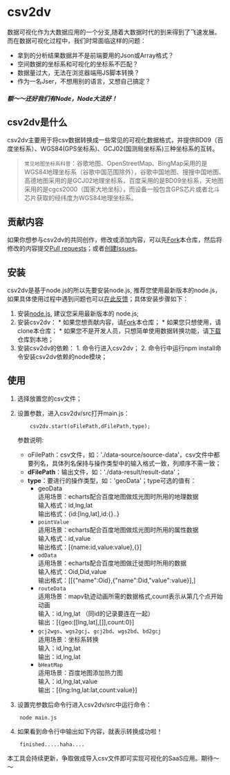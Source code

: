 # csv2dv

数据可视化作为大数据应用的一个分支,随着大数据时代的到来得到了飞速发展。而在数据可视化过程中，我们时常面临这样的问题：

*   拿到的分析结果数据并不是前端要用的Json或Array格式？
*   空间数据的坐标系和可视化的坐标系不匹配？
*   数据量过大，无法在浏览器端用JS脚本转换？
*   作为一名Jser，不想用别的语言，又想自己搞定？

##### 额～～还好我们有Node，Node大法好！

## csv2dv是什么
csv2dv主要用于将csv数据转换成一些常见的可视化数据格式，并提供BD09（百度坐标系）、WGS84(GPS坐标系)、GCJ02(国测局坐标系)三种坐标系的互转。
>`常见地图坐标系科普`：谷歌地图、OpenStreetMap、BingMap采用的是WGS84地理坐标系（谷歌中国范围除外），谷歌中国地图、搜搜中国地图、高德地图采用的是GCJ02地理坐标系，百度采用的是BD09坐标系，天地图采用的是cgcs2000（国家大地坐标），而设备一般包含GPS芯片或者北斗芯片获取的经纬度为WGS84地理坐标系。

## 贡献内容

如果你想参与csv2dv的共同创作，修改或添加内容，可以先[Fork](https://github.com/tutuxxx/csv2dv)本仓库，然后将修改的内容提交[Pull requests](https://github.com/tutuxxx/csv2dv/pulls)；或者[创建Issues](https://github.com/tutuxxx/csv2dv/issues/new)。

## 安装

csv2dv是基于node.js的所以先要安装node.js, 推荐您使用最新版本的node.js，如果具体使用过程中遇到问题也可以[在此反馈](https://github.com/tutuxxx/csv2dv/issues/new)；具体安装步骤如下：

1. 安装[node.js](https://nodejs.org), 建议您采用最新版本的 node.js;
2. 安装csv2dv：
       *  如果您想贡献内容，请[Fork](https://github.com/tutuxxx/csv2dv)本仓库；
       *  如果您只想使用，请clone本仓库；
       *  如果您不是开发人员，只想简单使用数据转换功能，请[下载](https://github.com/tutuxxx/csv2dv/archive/master.zip)仓库到本地；
3. 安装csv2dv的依赖：
       1. 命令行进入csv2dv；
       2. 命令行中运行npm install命令安装csv2dv依赖的node模块；
       
## 使用

1. 选择放置您的csv文件；

2. 设置参数，进入csv2dv/src打开main.js：
    ```
        csv2dv.start(oFilePath,dFilePath,type);
    ``` 
    参数说明:
    * oFilePath：csv文件，如：'./data-source/source-data'，csv文件中都要列名，具体列名保持与操作类型中的输入格式一致，列顺序不需一致；
    * **dFilePath**：输出文件，如：'./data-result/result-data'；
    * **type**：要进行的操作类型，如：'geoData'；type可选的值有：
        + geoData  
        适用场景：echarts配合百度地图做炫光图时所用的地理数据  
        输入格式：id,lng,lat  
        输出格式：{id:[lng,lat],id:{}..}  
        + `pointValue`  
                适用场景：echarts配合百度地图做炫光图时所用的属性数据  
                输入格式：id,value  
                输出格式：[{name:id,value:value},{}]  
        + `odData`  
                适用场景：echarts配合百度地图做迁徙图时所用的数据  
                输入格式：Oid,Did,value  
                输出格式：[[{"name":Oid},{"name":Did,"value":value}],]  
        + `routeData`  
                适用场景：mapv轨迹动画所需的数据格式,count表示从第几个点开始动画  
                输入：id,lng,lat     （同id的记录要连在一起）  
                输出：[{geo:[[lng,lat],[]],count:0}]  
        + `gcj2wgs`、`wgs2gcj`、`gcj2bd`、`wgs2bd`、`bd2gcj`  
                适用场景：坐标系转换  
                输入：id,lng,lat  
                输出：id,lng,lat  
        + `bHeatMap`  
                适用场景：百度地图添加热力图  
                输入：id,lng,lat,value  
                输出：[{lng:lng,lat:lat,count:value}]  
                
3. 设置完参数后命令行进入csv2dv/src中运行命令：  
```
    node main.js
```

4. 如果看到命令行中输出如下内容，就表示转换成功啦！  
```
    finished.....haha....
```

本工具会持续更新，争取做成导入csv文件即可实现可视化的SaaS应用。期待～～
